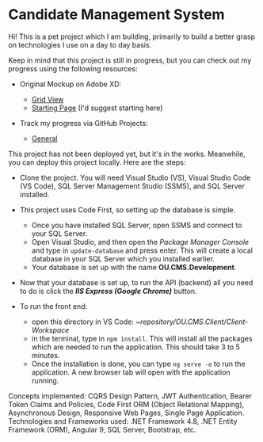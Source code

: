 # Candidate Management System

Hi! This is a pet project which I am building, primarily to build a better grasp on technologies I use on a day to day basis. 

Keep in mind that this project is still in progress, but you can check out my progress using the following resources:

- Original Mockup on Adobe XD:
    - [Grid View](https://xd.adobe.com/view/29eb7a51-7a5e-490e-8e91-623acbdd03b3-7cb8/grid)
    - [Starting Page](https://xd.adobe.com/view/29eb7a51-7a5e-490e-8e91-623acbdd03b3-7cb8/screen/83113a37-916b-4ea6-8e6e-994d0e53b25e) (I'd suggest starting here)

- Track my progress via GitHub Projects:
    - [General](https://github.com/omkarubale/candidate-management-system/projects/1)

This project has not been deployed yet, but it's in the works. Meanwhile, you can deploy this project locally. Here are the steps:

- Clone the project. You will need Visual Studio (VS), Visual Studio Code (VS Code), SQL Server Management Studio (SSMS), and SQL Server installed.
- This project uses Code First, so setting up the database is simple. 
    - Once you have installed SQL Server, open SSMS and connect to your SQL Server.
    - Open Visual Studio, and then open the *Package Manager Console* and type in `update-database` and press enter. This will create a local database in your SQL Server which you installed earlier.
    - Your database is set up with the name **OU.CMS.Development**.

- Now that your database is set up, to run the API (backend) all you need to do is click the ***IIS Express (Google Chrome)*** button.

- To run the front end:
    - open this directory in VS Code:
 *~repository/OU.CMS.Client/Client-Workspace*
    - in the terminal, type in `npm install`. This will install all the packages which are needed to run the application. This should take 3 to 5 minutes.
    - Once the installation is done, you can type `ng serve -o` to run the application. A new browser tab will open with the application running.

Concepts implemented: CQRS Design Pattern, JWT Authentication, Bearer Token Claims and Policies, Code First ORM (Object Relational Mapping), Asynchronous Design, Responsive Web Pages, Single Page Application.
Technologies and Frameworks used: .NET Framework 4.8, .NET Entity Framework (ORM), Angular 9, SQL Server, Bootstrap, etc.

